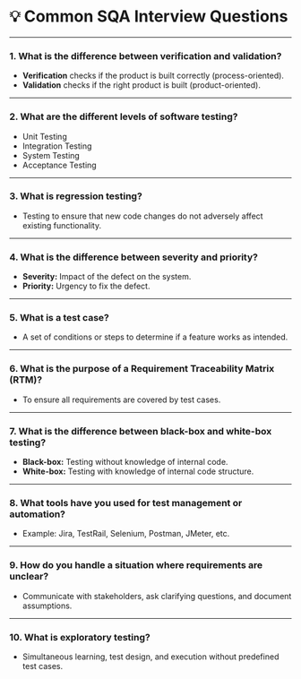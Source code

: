 # 💡 Common SQA Interview Questions

---

### 1. What is the difference between verification and validation?
- **Verification** checks if the product is built correctly (process-oriented).
- **Validation** checks if the right product is built (product-oriented).

---

### 2. What are the different levels of software testing?
- Unit Testing
- Integration Testing
- System Testing
- Acceptance Testing

---

### 3. What is regression testing?
- Testing to ensure that new code changes do not adversely affect existing functionality.

---

### 4. What is the difference between severity and priority?
- **Severity:** Impact of the defect on the system.
- **Priority:** Urgency to fix the defect.

---

### 5. What is a test case?
- A set of conditions or steps to determine if a feature works as intended.

---

### 6. What is the purpose of a Requirement Traceability Matrix (RTM)?
- To ensure all requirements are covered by test cases.

---

### 7. What is the difference between black-box and white-box testing?
- **Black-box:** Testing without knowledge of internal code.
- **White-box:** Testing with knowledge of internal code structure.

---

### 8. What tools have you used for test management or automation?
- Example: Jira, TestRail, Selenium, Postman, JMeter, etc.

---

### 9. How do you handle a situation where requirements are unclear?
- Communicate with stakeholders, ask clarifying questions, and document assumptions.

---

### 10. What is exploratory testing?
- Simultaneous learning, test design, and execution without predefined test cases.
